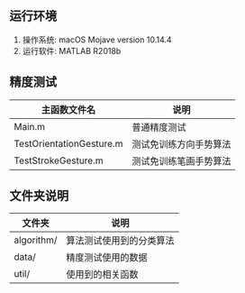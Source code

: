 ## 运行环境

1. 操作系统: macOS Mojave version 10.14.4
2. 运行软件: MATLAB R2018b

## 精度测试

主函数文件名 | 说明
---|---
Main.m | 普通精度测试
TestOrientationGesture.m | 测试免训练方向手势算法
TestStrokeGesture.m | 测试免训练笔画手势算法

## 文件夹说明

文件夹 | 说明
---|---
algorithm/ | 算法测试使用到的分类算法
data/ | 精度测试使用的数据
util/ | 使用到的相关函数
